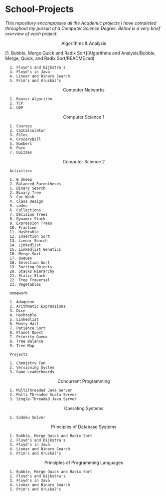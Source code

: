 # School-Projects 
_This repository encompasses all the Academic projects I have completed throughout my pursuit of a Computer Science Degree. Below is a very brief overview of each project._

<center> Algorithms & Analysis</center>

[1. Bubble, Merge Quick and Radix Sort](Algorithms and Analysis/Bubble, Merge, Quick, and Radix Sort/README.md)

      
      2. Floyd's and Dijkstra's
      3. Floyd's in Java
      4. Linear and Binary Search
      5. Prim's and Kruskal's

<center>Computer Networks</center>

      1. Router Algorithm 
      2. TCP
      3. UDP
<center>Computer Science 1</center>

      1. Courses 
      2. CS1Calculator
      3. Files
      4. GroceryBill
      5. Numbers
      6. Pace
      7. Quizzes
<center>Computer Science 2</center>

      Activities

      1. B Sheep
      2. Balanced Parentheses
      1. Binary Search
      2. Binary Tree
      3. Car Wash
      4. Class Design
      5. codec
      6. Collections
      7. Decision Trees
      8. Dynamic Stack
      9. Expression Trees
      10. Fraction
      11. Hashtable
      12. Insertion Sort
      13. Linear Search
      14. Linkedlist
      15. Linkedlist Genetics
      16. Merge Sort
      17. Queues
      18. Selection Sort
      19. Sorting Objects
      20. Stacks Hierarchy
      21. Static Stack
      22. Tree Traversal
      23. Vegetables
      
      Homework 
      
      1. Adaqueue
      2. Arithmetic Expressions
      3. Dice
      4. Hashtable
      5. Linkedlist
      6. Monty Hall
      7. Patience Sort
      8. Planet Quest
      7. Priority Queue
      8. Tree Balance
      9. Tree Map

      Projects 

      1. Chemistry Fun
      2. Versioning System
      3. Game Leaderboards

<center>Concurrent Programming</center>

      1. MultiThreaded Java Server
      2. Multi-Threaded Scala Server
      3. Single-Threaded Java Server

<center>Operating Systems</center>

      1. Sudoku Solver

<center>Principles of Database Systems</center>

      1. Bubble, Merge Quick and Radix Sort
      2. Floyd's and Dijkstra's
      3. Floyd's in Java
      4. Linear and Binary Search
      5. Prim's and Kruskal's

<center>Principles of Programming Languages</center>

      1. Bubble, Merge Quick and Radix Sort
      2. Floyd's and Dijkstra's
      3. Floyd's in Java
      4. Linear and Binary Search
      5. Prim's and Kruskal's
